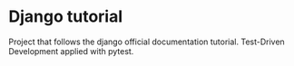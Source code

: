 # Django tutorial
Project that follows the django official documentation tutorial.
Test-Driven Development applied with pytest.